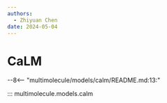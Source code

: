 ```yaml
---
authors:
  - Zhiyuan Chen
date: 2024-05-04
---
```


# CaLM

--8<-- "multimolecule/models/calm/README.md:13:"

::: multimolecule.models.calm
